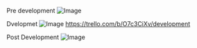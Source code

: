 Pre development 
![Image](https://github.com/user-attachments/assets/2457aa9f-c8f3-46ae-bdb0-6947606a5c2a)

Dvelopmet 
![Image](https://github.com/user-attachments/assets/68538090-d9c5-468f-84ac-bb64a0f58369)
https://trello.com/b/O7c3CiXv/development

Post Development
![Image](https://github.com/user-attachments/assets/9c2398b5-ac57-4737-9ffa-cf8b41d2a382)
